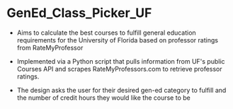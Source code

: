 # GenEd_Class_Picker_UF
- Aims to calculate the best courses to fulfill general education requirements for the University of Florida based on professor ratings from RateMyProfessor

- Implemented via a Python script that pulls information from UF's public Courses API and scrapes RateMyProfessors.com to retrieve professor ratings.

- The design asks the user for their desired gen-ed category to fulfill and the number of credit hours they would like the course to be
